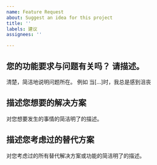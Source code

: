 ```yaml
---
name: Feature Request
about: Suggest an idea for this project
title: ''
labels: 建议
assignees: ''

---
```


## 您的功能要求与问题有关吗？ 请描述。
清楚，简洁地说明问题所在。 例如 当[...]时，我总是感到沮丧

## 描述您想要的解决方案
对您想要发生的事情的简洁明了的描述。

## 描述您考虑过的替代方案
对您考虑过的所有替代解决方案或功能的简洁明了的描述。
